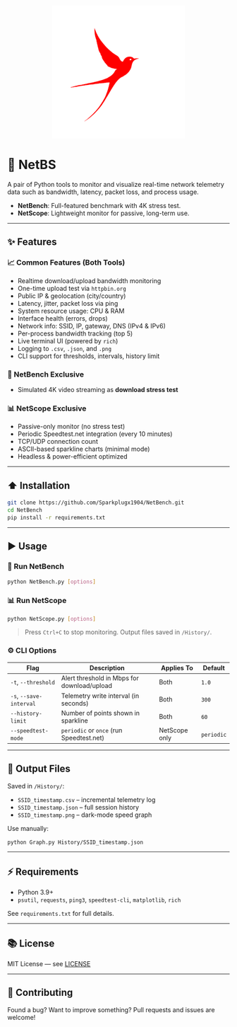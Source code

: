 <div align="center">
  <img src="https://github.com/Sparkplugx1904/NetBench/blob/main/NetBS.png" alt="NetBS Logo" width="300"/>
</div>

# 📡 NetBS

A pair of Python tools to monitor and visualize real-time network telemetry data such as bandwidth, latency, packet loss, and process usage.

* **NetBench**: Full-featured benchmark with 4K stress test.
* **NetScope**: Lightweight monitor for passive, long-term use.

---

## ✨ Features

### 📈 Common Features (Both Tools)

* Realtime download/upload bandwidth monitoring
* One-time upload test via `httpbin.org`
* Public IP & geolocation (city/country)
* Latency, jitter, packet loss via ping
* System resource usage: CPU & RAM
* Interface health (errors, drops)
* Network info: SSID, IP, gateway, DNS (IPv4 & IPv6)
* Per-process bandwidth tracking (top 5)
* Live terminal UI (powered by `rich`)
* Logging to `.csv`, `.json`, and `.png`
* CLI support for thresholds, intervals, history limit

### 💪 NetBench Exclusive

* Simulated 4K video streaming as **download stress test**

### 📊 NetScope Exclusive

* Passive-only monitor (no stress test)
* Periodic Speedtest.net integration (every 10 minutes)
* TCP/UDP connection count
* ASCII-based sparkline charts (minimal mode)
* Headless & power-efficient optimized

---

## ⬆️ Installation

```bash
git clone https://github.com/Sparkplugx1904/NetBench.git
cd NetBench
pip install -r requirements.txt
```

---

## ▶️ Usage

### 📡 Run NetBench

```bash
python NetBench.py [options]
```

### 📊 Run NetScope

```bash
python NetScope.py [options]
```

> Press `Ctrl+C` to stop monitoring. Output files saved in `/History/`.

### ⚙️ CLI Options

| Flag                    | Description                                 | Applies To    | Default    |
| ----------------------- | ------------------------------------------- | ------------- | ---------- |
| `-t`, `--threshold`     | Alert threshold in Mbps for download/upload | Both          | `1.0`      |
| `-s`, `--save-interval` | Telemetry write interval (in seconds)       | Both          | `300`      |
| `--history-limit`       | Number of points shown in sparkline         | Both          | `60`       |
| `--speedtest-mode`      | `periodic` or `once` (run Speedtest.net)    | NetScope only | `periodic` |

---

## 📁 Output Files

Saved in `/History/`:

* `SSID_timestamp.csv` – incremental telemetry log
* `SSID_timestamp.json` – full session history
* `SSID_timestamp.png` – dark-mode speed graph

Use manually:

```bash
python Graph.py History/SSID_timestamp.json
```

---

## ⚡ Requirements

* Python 3.9+
* `psutil`, `requests`, `ping3`, `speedtest-cli`, `matplotlib`, `rich`

See `requirements.txt` for full details.

---

## 📚 License

MIT License — see [LICENSE](LICENSE)

---

## 🌟 Contributing

Found a bug? Want to improve something?
Pull requests and issues are welcome!
